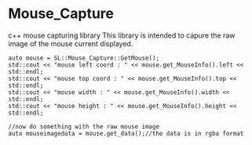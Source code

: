 # Mouse_Capture
c++ mouse capturing library
This library is intended to capure the raw image of the mouse current displayed.

	auto mouse = SL::Mouse_Capture::GetMouse();
	std::cout << "mouse left coord : " << mouse.get_MouseInfo().left << std::endl;
	std::cout << "mouse top coord : " << mouse.get_MouseInfo().top << std::endl;
	std::cout << "mouse width : " << mouse.get_MouseInfo().width << std::endl;
	std::cout << "mouse height : " << mouse.get_MouseInfo().height << std::endl;

	//now do something with the raw mouse image
	auto mouseimagedata = mouse.get_data();//the data is in rgba format

